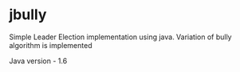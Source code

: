 jbully
======

Simple Leader Election implementation using java. Variation of bully algorithm is implemented

Java version - 1.6

